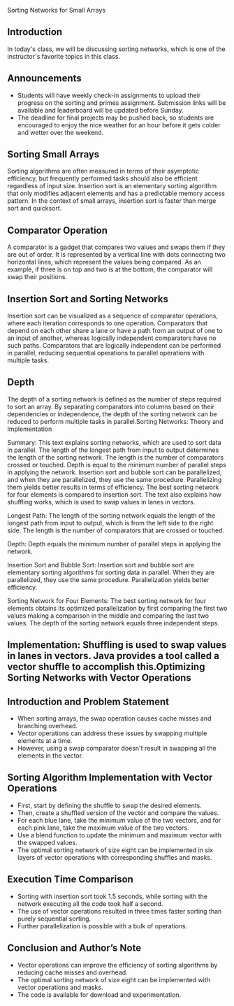 Sorting Networks for Small Arrays

## Introduction
In today's class, we will be discussing sorting networks, which is one of the instructor's favorite topics in this class.

## Announcements
- Students will have weekly check-in assignments to upload their progress on the sorting and primes assignment. Submission links will be available and leaderboard will be updated before Sunday.
- The deadline for final projects may be pushed back, so students are encouraged to enjoy the nice weather for an hour before it gets colder and wetter over the weekend.

## Sorting Small Arrays
Sorting algorithms are often measured in terms of their asymptotic efficiency, but frequently performed tasks should also be efficient regardless of input size. Insertion sort is an elementary sorting algorithm that only modifies adjacent elements and has a predictable memory access pattern. In the context of small arrays, insertion sort is faster than merge sort and quicksort.

## Comparator Operation
A comparator is a gadget that compares two values and swaps them if they are out of order. It is represented by a vertical line with dots connecting two horizontal lines, which represent the values being compared. As an example, if three is on top and two is at the bottom, the comparator will swap their positions.

## Insertion Sort and Sorting Networks
Insertion sort can be visualized as a sequence of comparator operations, where each iteration corresponds to one operation. Comparators that depend on each other share a lane or have a path from an output of one to an input of another, whereas logically independent comparators have no such paths. Comparators that are logically independent can be performed in parallel, reducing sequential operations to parallel operations with multiple tasks.

## Depth
The depth of a sorting network is defined as the number of steps required to sort an array. By separating comparators into columns based on their dependencies or independence, the depth of the sorting network can be reduced to perform multiple tasks in parallel.Sorting Networks: Theory and Implementation

Summary:
This text explains sorting networks, which are used to sort data in parallel. The length of the longest path from input to output determines the length of the sorting network. The length is the number of comparators crossed or touched. Depth is equal to the minimum number of parallel steps in applying the network. Insertion sort and bubble sort can be parallelized, and when they are parallelized, they use the same procedure. Parallelizing them yields better results in terms of efficiency. The best sorting network for four elements is compared to insertion sort. The text also explains how shuffling works, which is used to swap values in lanes in vectors. 

Longest Path:
The length of the sorting network equals the length of the longest path from input to output, which is from the left side to the right side. The length is the number of comparators that are crossed or touched.

Depth:
Depth equals the minimum number of parallel steps in applying the network.

Insertion Sort and Bubble Sort:
Insertion sort and bubble sort are elementary sorting algorithms for sorting data in parallel. When they are parallelized, they use the same procedure. Parallelization yields better efficiency. 

Sorting Network for Four Elements:
The best sorting network for four elements obtains its optimized parallelization by first comparing the first two values making a comparison in the middle and comparing the last two values. The depth of the sorting network equals three independent steps.

Implementation:
Shuffling is used to swap values in lanes in vectors. Java provides a tool called a vector shuffle to accomplish this.Optimizing Sorting Networks with Vector Operations
---

Introduction and Problem Statement
---
- When sorting arrays, the swap operation causes cache misses and branching overhead.
- Vector operations can address these issues by swapping multiple elements at a time.
- However, using a swap comparator doesn't result in swapping all the elements in the vector.

Sorting Algorithm Implementation with Vector Operations
---
- First, start by defining the shuffle to swap the desired elements.
- Then, create a shuffled version of the vector and compare the values.
- For each blue lane, take the minimum value of the two vectors, and for each pink lane, take the maximum value of the two vectors.
- Use a blend function to update the minimum and maximum vector with the swapped values.
- The optimal sorting network of size eight can be implemented in six layers of vector operations with corresponding shuffles and masks.

Execution Time Comparison
---
- Sorting with insertion sort took 1.5 seconds, while sorting with the network executing all the code took half a second.
- The use of vector operations resulted in three times faster sorting than purely sequential sorting.
- Further parallelization is possible with a bulk of operations.

Conclusion and Author’s Note
---
- Vector operations can improve the efficiency of sorting algorithms by reducing cache misses and overhead.
- The optimal sorting network of size eight can be implemented with vector operations and masks.
- The code is available for download and experimentation.